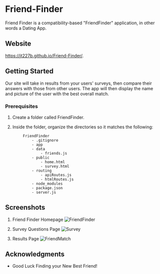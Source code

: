 # Friend-Finder

Friend Finder is a compatibility-based "FriendFinder" application, in other words a Dating App. 

## Website

https://jt227b.github.io/Friend-Finder/.

## Getting Started

 Our site will take in results from your users' surveys, then compare their answers with those from other users. The app will then display the name and picture of the user with the best overall match.

### Prerequisites 

1. Create a folder called FriendFinder.

2. Inside the folder, organize the directories so it matches the following:

```
        FriendFinder
            - .gitignore
            - app
            - data
                - friends.js
            - public
                - home.html
                - survey.html
            - routing
                - apiRoutes.js
                - htmlRoutes.js
            - node_modules
            - package.json
            - server.js

```


## Screenshots

1. Friend Finder Homepage
![FriendFinder](https://user-images.githubusercontent.com/46248532/57173104-c880b400-6def-11e9-9be5-3248852f0d9a.png)

2. Survey Questions Page
![Survey](https://user-images.githubusercontent.com/46248532/57173116-fc5bd980-6def-11e9-86b6-40c0ae963919.png)

3. Results Page
![FriendMatch](https://user-images.githubusercontent.com/46248532/57173119-01208d80-6df0-11e9-8c52-8ea16060c11a.png)



## Acknowledgments

* Good Luck Finding your New Best Friend!
